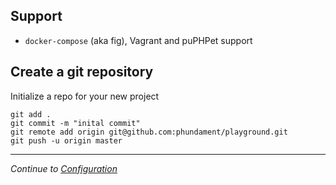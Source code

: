 Support
-------

- `docker-compose` (aka fig), Vagrant and puPHPet support



Create a git repository
-------------------

Initialize a repo for your new project

    git add .
    git commit -m "inital commit"
    git remote add origin git@github.com:phundament/playground.git
    git push -u origin master

---

*Continue to [Configuration](21-configuration.md)*